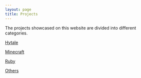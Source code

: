 ```yaml
---
layout: page
title: Projects
---
```

The projects showcased on this website are divided into different categories.
 
[Hytale](hytale)

[Minecraft](minecraft)

[Ruby](ruby)

[Others](others)
